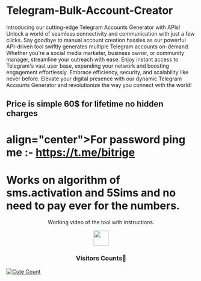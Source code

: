 # Telegram-Bulk-Account-Creator

Introducing our cutting-edge Telegram Accounts Generator with APIs! Unlock a world of seamless connectivity and communication with just a few clicks. Say goodbye to manual account creation hassles as our powerful API-driven tool swiftly generates multiple Telegram accounts on-demand. Whether you're a social media marketer, business owner, or community manager, streamline your outreach with ease. Enjoy instant access to Telegram's vast user base, expanding your network and boosting engagement effortlessly. Embrace efficiency, security, and scalability like never before. Elevate your digital presence with our dynamic Telegram Accounts Generator and revolutionize the way you connect with the world!

## Price is simple 60$ for lifetime no hidden charges

# align="center">For password ping me :- https://t.me/bitrige

# Works on algorithm of sms.activation and 5Sims and no need to pay ever for the numbers.

<p align="center">
  Working video of the tool with instructions.
</p>
<p align="center">
  <a href="https://www.youtube.com/watch?v=iRY4qGgzKMA">
    <img src="https://www.iconsdb.com/icons/preview/red/youtube-4-xxl.png" width="40" height="40">
  </a>
</p>

<h3 align="center">Visitors Counts👀</h3>
<a href="https://github.com/daredevilkinng/Insta-Report-Bot"><img alt="Cute Count" 
src="https://count.getloli.com/get/@Insta-Report-Bot?theme=rule34" /></a>
